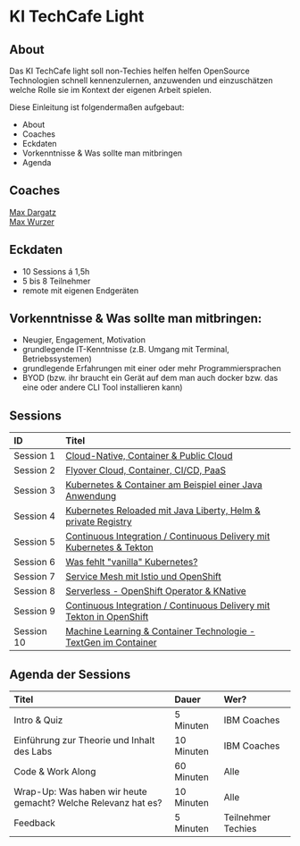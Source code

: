 # KI TechCafe Light

## About

Das KI TechCafe light soll non-Techies helfen  helfen OpenSource Technologien schnell kennenzulernen, anzuwenden und einzuschätzen welche Rolle sie im Kontext der eigenen Arbeit spielen.

Diese Einleitung ist folgendermaßen aufgebaut:

* About
* Coaches
* Eckdaten
* Vorkenntnisse & Was sollte man mitbringen
* Agenda

## Coaches

[Max Dargatz](https://www.linkedin.com/in/max-dargatz-04851239/)  
[Max Wurzer](https://www.linkedin.com/in/maximilian-wurzer?originalSubdomain=de)

## **Eckdaten**

* 10 Sessions á 1,5h
* 5 bis 8 Teilnehmer
* remote mit eigenen Endgeräten

## **Vorkenntnisse & Was sollte man mitbringen:**

* Neugier, Engagement, Motivation
* grundlegende IT-Kenntnisse \(z.B. Umgang mit Terminal, Betriebssystemen\)
* grundlegende Erfahrungen mit einer oder mehr Programmiersprachen
* BYOD \(bzw. ihr braucht ein Gerät auf dem man auch docker bzw. das eine oder andere CLI Tool installieren kann\)

## Sessions

| ID | Titel |
| :--- | :--- |
| Session 1 | [Cloud-Native, Container & Public Cloud]() |
| Session 2 | [Flyover Cloud, Container, CI/CD, PaaS]() |
| Session 3 | [Kubernetes & Container am Beispiel einer Java Anwendung]() |
| Session 4 | [Kubernetes Reloaded mit Java Liberty, Helm & private Registry]() |
| Session 5 | [Continuous Integration / Continuous Delivery mit Kubernetes & Tekton]() |
| Session 6 | [Was fehlt "vanilla" Kubernetes?]() |
| Session 7 | [Service Mesh mit Istio und OpenShift]() |
| Session 8 | [Serverless - OpenShift Operator & KNative]() |
| Session 9 | [Continuous Integration / Continuous Delivery mit Tekton in OpenShift]() |
| Session 10 | [Machine Learning & Container Technologie - TextGen im Container]() |

## Agenda der Sessions

| Titel | Dauer | Wer? |
| :--- | :--- | :--- |
| Intro & Quiz | 5 Minuten | IBM Coaches |
| Einführung zur Theorie und Inhalt des Labs | 10 Minuten | IBM Coaches |
| Code & Work Along | 60 Minuten | Alle |
| Wrap-Up: Was haben wir heute gemacht? Welche Relevanz hat es? | 10 Minuten | Alle |
| Feedback | 5 Minuten | Teilnehmer Techies |

